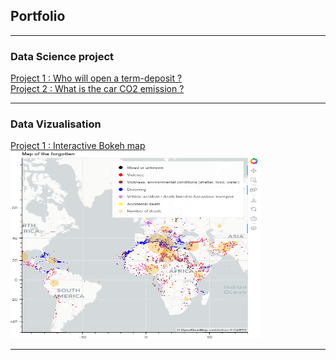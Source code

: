 ## Portfolio

---
### Data Science project
[Project 1 : Who will open a term-deposit ?](/sample_page (1))
<br>
[Project 2 : What is the car CO2 emission ?](/What_is_the_car_CO2_emission)

---
### Data Vizualisation
[Project 1 : Interactive Bokeh map](/sample_page)
<img src="images/bokeh_map.PNG?raw=false" width="400" height="300"/>

---





